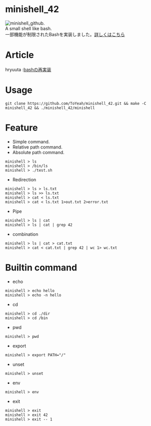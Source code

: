 # minishell_42
![minishell_github](https://user-images.githubusercontent.com/73034505/187074470-3e42a242-de6e-42ef-8b07-8b1ad2a1ae19.gif).  
A small shell like bash.  
一部機能が制限されたBashを実装しました。[詳しくはこちら](https://hryuuta.hatenablog.com/entry/2021/11/04/034942)

# Article
hryuuta :[bashの再実装](https://hryuuta.hatenablog.com/entry/2021/11/04/034942)

# Usage

```
git clone https://github.com/ToYeah/minishell_42.git && make -C minishell_42 && ./minishell_42/minishell
```

# Feature

* Simple command.  
* Relative path command.  
* Absolute path command.  
```
minishell > ls
minishell > /bin/ls
minishell > ./test.sh
```
* Redirection

```
minishell > ls > ls.txt
minishell > ls >> ls.txt
minishell > cat < ls.txt
minishell > cat < ls.txt 1>out.txt 2>error.txt
```
* Pipe
```
minishell > ls | cat
minishell > ls | cat | grep 42
```
* combination
```
minishell > ls | cat > cat.txt
minishell > cat < cat.txt | grep 42 | wc 1> wc.txt
```

# Builtin command

* echo
```
minishell > echo hello
minishell > echo -n hello
```

* cd 
```
minishell > cd ./dir
minishell > cd /bin
```

* pwd
```
minishell > pwd
```

* export
```
minishell > export PATH="/"
```

* unset
```
minishell > unset
```

* env
```
minishell > env
```

* exit

```
minishell > exit
minishell > exit 42
minishell > exit -- 1
```


